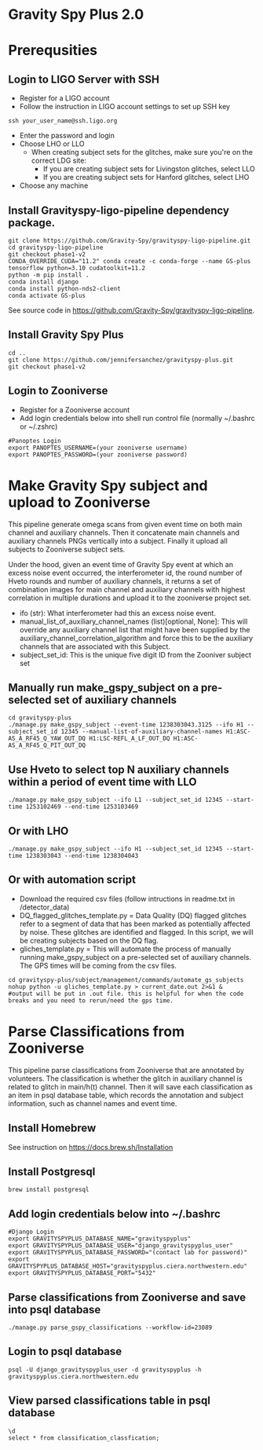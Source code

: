 # Gravity Spy Plus 2.0
# Prerequsities

## Login to LIGO Server with SSH
- Register for a LIGO account
- Follow the instruction in LIGO account settings to set up SSH key
```
ssh your_user_name@ssh.ligo.org        
```
- Enter the password and login
- Choose LHO or LLO 
  - When creating subject sets for the glitches, make sure you're on the correct LDG site:
      - If you are creating subject sets for Livingston glitches, select LLO
      - If you are creating subject sets for Hanford glitches, select LHO 
- Choose any machine

## Install Gravityspy-ligo-pipeline dependency package. 

```
git clone https://github.com/Gravity-Spy/gravityspy-ligo-pipeline.git
cd gravityspy-ligo-pipeline
git checkout phase1-v2
CONDA_OVERRIDE_CUDA="11.2" conda create -c conda-forge --name GS-plus tensorflow python=3.10 cudatoolkit=11.2
python -m pip install .
conda install django
conda install python-nds2-client
conda activate GS-plus
```

See source code in https://github.com/Gravity-Spy/gravityspy-ligo-pipeline.

## Install Gravity Spy Plus
```
cd ..
git clone https://github.com/jennifersanchez/gravityspy-plus.git
git checkout phase1-v2
```

## Login to Zooniverse 

- Register for a Zooniverse account
- Add login credentials below into shell run control file (normally ~/.bashrc or ~/.zshrc)
```
#Panoptes Login
export PANOPTES_USERNAME=(your zooniverse username)
export PANOPTES_PASSWORD=(your zooniverse password)
```

# Make Gravity Spy subject and upload to Zooniverse
This pipeline generate omega scans from given event time on both main channel and auxiliary channels. Then it concatenate main channels and auxiliary channels PNGs vertically into a subject. Finally it upload all subjects to Zooniverse subject sets.

Under the hood, given an event time of Gravity Spy event at which an excess noise event occurred, the interferometer id, the round number of Hveto rounds and number of auxiliary channels, it returns a set of combination images for main channel and auxiliary channels with highest correlation in multiple durations and upload it to the zooniverse project set.

- ifo (str): What interferometer had this an excess noise event.
- manual_list_of_auxiliary_channel_names (list)[optional, None]: This will override any auxiliary channel list that might have been supplied by the auxiliary_channel_correlation_algorithm and force this to be the auxiliary channels that are associated with this Subject.
- subject_set_id: This is the unique five digit ID from the Zooniver subject set
## Manually run make_gspy_subject on a pre-selected set of auxiliary channels
```
cd gravityspy-plus
./manage.py make_gspy_subject --event-time 1238303043.3125 --ifo H1 --subject_set_id 12345 --manual-list-of-auxiliary-channel-names H1:ASC-AS_A_RF45_Q_YAW_OUT_DQ H1:LSC-REFL_A_LF_OUT_DQ H1:ASC-AS_A_RF45_Q_PIT_OUT_DQ
```

## Use Hveto to select top N auxiliary channels within a period of event time with LLO
```
./manage.py make_gspy_subject --ifo L1 --subject_set_id 12345 --start-time 1253102469 --end-time 1253103469 
```

## Or with LHO
```
./manage.py make_gspy_subject --ifo H1 --subject_set_id 12345 --start-time 1238303043 --end-time 1238304043
```
## Or with automation script
- Download the required csv files (follow intructions in readme.txt in /detector_data)
- DQ_flagged_glitches_template.py = Data Quality (DQ) flagged glitches refer to a segment of data that has been marked as potentially affected by noise. These glitches are identified and flagged. In this script, we will be creating subjects based on the DQ flag.
- gliches_template.py = This will automate the process of manually running make_gspy_subject on a pre-selected set of auxiliary channels. The GPS times will be coming from the csv files.
```
cd gravityspy-plus/subject/management/commands/automate_gs_subjects
nohup python -u gliches_template.py > current_date.out 2>&1 &
#output will be put in .out file. this is helpful for when the code breaks and you need to rerun/need the gps time.
```

# Parse Classifications from Zooniverse
This pipeline parse classifications from Zooniverse that are annotated by volunteers. The classification is whether the glitch in auxiliary channel is related to glitch in main/h(t) channel. Then it will save each classification as an item in psql database table, which records the annotation and subject information, such as channel names and event time.

## Install Homebrew 
See instruction on https://docs.brew.sh/Installation

## Install Postgresql
```
​​brew install postgresql
```

## Add login credentials below into ~/.bashrc 
```
#Django Login
export GRAVITYSPYPLUS_DATABASE_NAME="gravityspyplus"
export GRAVITYSPYPLUS_DATABASE_USER="django_gravityspyplus_user"
export GRAVITYSPYPLUS_DATABASE_PASSWORD="(contact lab for password)"
export GRAVITYSPYPLUS_DATABASE_HOST="gravityspyplus.ciera.northwestern.edu"
export GRAVITYSPYPLUS_DATABASE_PORT="5432"
```

## Parse classifications from Zooniverse and save into psql database
```
./manage.py parse_gspy_classifications --workflow-id=23089
```

## Login to psql database
```
psql -U django_gravityspyplus_user -d gravityspyplus -h gravityspyplus.ciera.northwestern.edu
```

## View parsed classifications table in psql database
```
\d
select * from classification_classfication;
```
